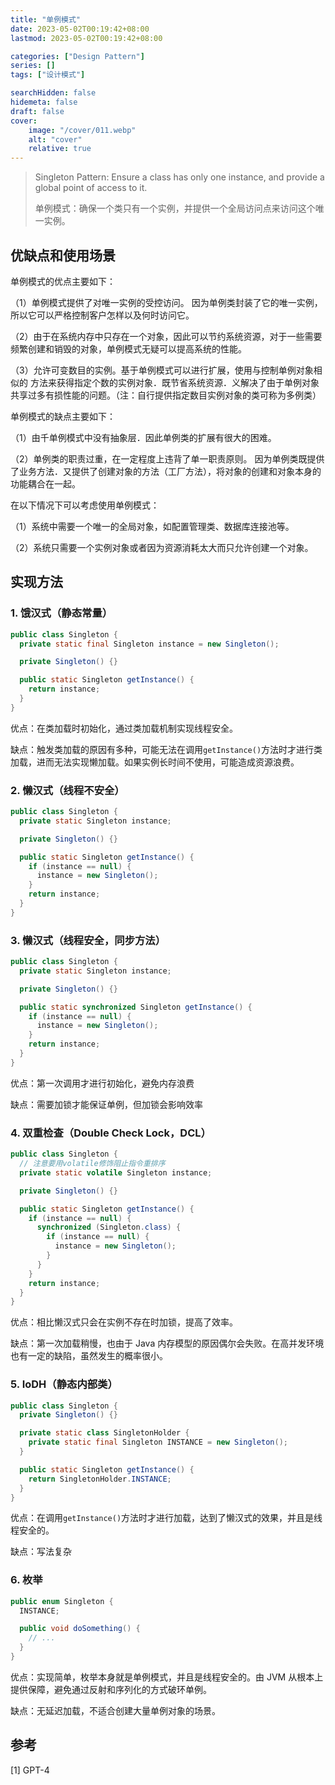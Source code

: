 ```yaml
---
title: "单例模式"
date: 2023-05-02T00:19:42+08:00
lastmod: 2023-05-02T00:19:42+08:00

categories: ["Design Pattern"]
series: []
tags: ["设计模式"]

searchHidden: false
hidemeta: false
draft: false
cover:
    image: "/cover/011.webp"
    alt: "cover"
    relative: true
---
```


> Singleton Pattern: Ensure a class has only one instance, and provide a global point of access to it. 
> 
> 单例模式：确保一个类只有一个实例，并提供一个全局访问点来访问这个唯一实例。

## 优缺点和使用场景

单例模式的优点主要如下：

（1）单例模式提供了对唯一实例的受控访问。 因为单例类封装了它的唯一实例，所以它可以严格控制客户怎样以及何时访问它。

（2）由于在系统内存中只存在一个对象，因此可以节约系统资源，对于一些需要频繁创建和销毁的对象，单例模式无疑可以提高系统的性能。

（3）允许可变数目的实例。基于单例模式可以进行扩展，使用与控制单例对象相似的 方法来获得指定个数的实例对象．既节省系统资源．义解决了由于单例对象共享过多有损性能的问题。（注：自行提供指定数目实例对象的类可称为多例类）

单例模式的缺点主要如下：

（1）由千单例模式中没有抽象层．因此单例类的扩展有很大的困难。

（2）单例类的职责过重，在一定程度上违背了单一职责原则。 因为单例类既提供了业务方法．又提供了创建对象的方法（工厂方法），将对象的创建和对象本身的功能耦合在一起。

在以下情况下可以考虑使用单例模式：

（1）系统中需要一个唯一的全局对象，如配置管理类、数据库连接池等。

（2）系统只需要一个实例对象或者因为资源消耗太大而只允许创建一个对象。

## 实现方法

### 1. 饿汉式（静态常量）

```java
public class Singleton {
  private static final Singleton instance = new Singleton();

  private Singleton() {}

  public static Singleton getInstance() {
    return instance;
  }
}
```

优点：在类加载时初始化，通过类加载机制实现线程安全。

缺点：触发类加载的原因有多种，可能无法在调用`getInstance()`方法时才进行类加载，进而无法实现懒加载。如果实例长时间不使用，可能造成资源浪费。

### 2. 懒汉式（线程不安全）

```java
public class Singleton {
  private static Singleton instance;

  private Singleton() {}

  public static Singleton getInstance() {
    if (instance == null) {
      instance = new Singleton();
    }
    return instance;
  }
}
```

### 3. 懒汉式（线程安全，同步方法）

```java
public class Singleton {
  private static Singleton instance;

  private Singleton() {}

  public static synchronized Singleton getInstance() {
    if (instance == null) {
      instance = new Singleton();
    }
    return instance;
  }
}
```

优点：第一次调用才进行初始化，避免内存浪费

缺点：需要加锁才能保证单例，但加锁会影响效率

### 4. 双重检查（Double Check Lock，DCL）

```java
public class Singleton {
  // 注意要用volatile修饰阻止指令重排序
  private static volatile Singleton instance;

  private Singleton() {}

  public static Singleton getInstance() {
    if (instance == null) {
      synchronized (Singleton.class) {
        if (instance == null) {
          instance = new Singleton();
        }
      }
    }
    return instance;
  }
}
```

优点：相比懒汉式只会在实例不存在时加锁，提高了效率。

缺点：第一次加载稍慢，也由于 Java 内存模型的原因偶尔会失败。在高并发环境也有一定的缺陷，虽然发生的概率很小。

### 5. IoDH（静态内部类）

```java
public class Singleton {
  private Singleton() {}

  private static class SingletonHolder {
    private static final Singleton INSTANCE = new Singleton();
  }

  public static Singleton getInstance() {
    return SingletonHolder.INSTANCE;
  }
}
```

优点：在调用`getInstance()`方法时才进行加载，达到了懒汉式的效果，并且是线程安全的。

缺点：写法复杂

### 6. 枚举

```java
public enum Singleton {
  INSTANCE;

  public void doSomething() {
    // ...
  }
}
```

优点：实现简单，枚举本身就是单例模式，并且是线程安全的。由 JVM 从根本上提供保障，避免通过反射和序列化的方式破环单例。

缺点：无延迟加载，不适合创建大量单例对象的场景。

## 参考

[1] GPT-4
